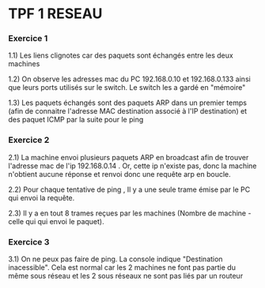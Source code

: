 # TPF 1 RESEAU

### Exercice 1 


1.1) Les liens clignotes car des paquets sont échangés entre les deux machines 

1.2) On observe les adresses mac du PC 192.168.0.10 et 192.168.0.133 ainsi que leurs ports utilisés
sur le switch. Le switch les a gardé en "mémoire"

1.3) Les paquets échangés sont des paquets ARP dans un premier temps (afin de connaitre l'adresse MAC destination associé à l'IP destination)
et des paquet ICMP par la suite pour le ping 

### Exercice 2

2.1) La machine envoi plusieurs paquets ARP en broadcast afin de trouver l'adresse mac de l'ip 192.168.0.14 . Or, cette ip n'existe pas, donc la machine n'obtient aucune réponse et renvoi donc une requête arp en boucle.

2.2) Pour chaque tentative de ping , Il y a une seule trame émise par le PC qui envoi la requête.

2.3) Il y a en tout 8 trames reçues par les machines (Nombre de machine - celle qui qui envoi le paquet).

### Exercice 3

3.1) On ne peux pas faire de ping. La console indique "Destination inacessible". Cela est normal car les 2 machines ne font pas partie du même sous réseau et les 2 sous réseaux ne sont pas liés par un routeur